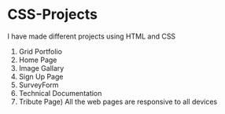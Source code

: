 # CSS-Projects
I have made different projects using HTML and CSS 
1) Grid Portfolio
2) Home Page
3) Image Gallary
4) Sign Up Page
5) SurveyForm
6) Technical Documentation
7) Tribute Page)
All the web pages are responsive to all devices
